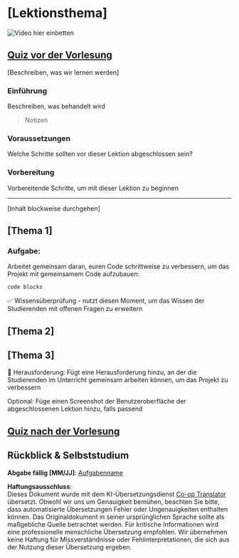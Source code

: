 <!--
CO_OP_TRANSLATOR_METADATA:
{
  "original_hash": "0494be70ad7fadd13a8c3d549c23e355",
  "translation_date": "2025-08-24T13:48:27+00:00",
  "source_file": "lesson-template/README.md",
  "language_code": "de"
}
-->
# [Lektionsthema]

![Video hier einbetten](../../../lesson-template/video-url)

## [Quiz vor der Vorlesung](../../../lesson-template/quiz-url)

[Beschreiben, was wir lernen werden]

### Einführung

Beschreiben, was behandelt wird

> Notizen

### Voraussetzungen

Welche Schritte sollten vor dieser Lektion abgeschlossen sein?

### Vorbereitung

Vorbereitende Schritte, um mit dieser Lektion zu beginnen

---

[Inhalt blockweise durchgehen]

## [Thema 1]

### Aufgabe:

Arbeitet gemeinsam daran, euren Code schrittweise zu verbessern, um das Projekt mit gemeinsamem Code aufzubauen:

```html
code blocks
```

✅ Wissensüberprüfung - nutzt diesen Moment, um das Wissen der Studierenden mit offenen Fragen zu erweitern

## [Thema 2]

## [Thema 3]

🚀 Herausforderung: Fügt eine Herausforderung hinzu, an der die Studierenden im Unterricht gemeinsam arbeiten können, um das Projekt zu verbessern

Optional: Füge einen Screenshot der Benutzeroberfläche der abgeschlossenen Lektion hinzu, falls passend

## [Quiz nach der Vorlesung](../../../lesson-template/quiz-url)

## Rückblick & Selbststudium

**Abgabe fällig [MM/JJ]**: [Aufgabenname](assignment.md)

**Haftungsausschluss**:  
Dieses Dokument wurde mit dem KI-Übersetzungsdienst [Co-op Translator](https://github.com/Azure/co-op-translator) übersetzt. Obwohl wir uns um Genauigkeit bemühen, beachten Sie bitte, dass automatisierte Übersetzungen Fehler oder Ungenauigkeiten enthalten können. Das Originaldokument in seiner ursprünglichen Sprache sollte als maßgebliche Quelle betrachtet werden. Für kritische Informationen wird eine professionelle menschliche Übersetzung empfohlen. Wir übernehmen keine Haftung für Missverständnisse oder Fehlinterpretationen, die sich aus der Nutzung dieser Übersetzung ergeben.